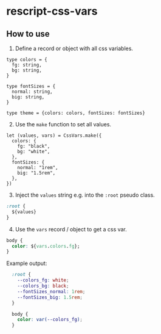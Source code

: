 # rescript-css-vars

## How to use

1. Define a record or object with all css variables.

```res
type colors = {
  fg: string,
  bg: string,
}

type fontSizes = {
  normal: string,
  big: string,
}

type theme = {colors: colors, fontSizes: fontSizes}
```

2. Use the `make` function to set all values.

```res
let (values, vars) = CssVars.make({
  colors: {
    fg: "black",
    bg: "white",
  },
  fontSizes: {
    normal: "1rem",
    big: "1.5rem",
  },
})
```

3. Inject the `values` string e.g. into the `:root` pseudo class.

```css
:root {
  ${values}
}
```

4. Use the `vars` record / object to get a css var.

```css
body {
  color: ${vars.colors.fg};
}
```

Example output:
```css
  :root {
    --colors_fg: white;
    --colors_bg: black;
    --fontSizes_normal: 1rem;
    --fontSizes_big: 1.5rem;
  }

  body {
    color: var(--colors_fg);
  }
```

